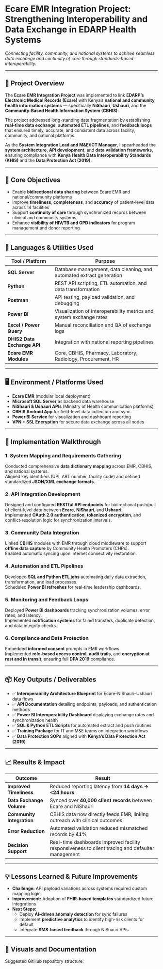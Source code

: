 # Ecare EMR Integration Project: Strengthening Interoperability and Data Exchange in EDARP Health Systems  

*Connecting facility, community, and national systems to achieve seamless data exchange and continuity of care through standards-based interoperability.*

---

## 🧩 Project Overview
The **Ecare EMR Integration Project** was implemented to link **EDARP’s Electronic Medical Records (Ecare)** with Kenya’s **national and community health information systems** — specifically **NiShauri**, **Ushauri**, and the **Community-Based Health Information System (CBHIS)**.  

The project addressed long-standing data fragmentation by establishing **real-time data exchange**, **automated ETL pipelines**, and **feedback loops** that ensured timely, accurate, and consistent data across facility, community, and national platforms.  

As the **System Integration Lead and M&E/ICT Manager**, I spearheaded the **system architecture**, **API development**, and **data validation frameworks**, ensuring compliance with **Kenya Health Data Interoperability Standards (KHIS)** and the **Data Protection Act (2019)**.

---

## 🎯 Core Objectives
- Enable **bidirectional data sharing** between Ecare EMR and national/community platforms  
- Improve **timeliness**, **completeness**, and **accuracy** of patient-level data across 14 facilities  
- Support **continuity of care** through synchronized records between clinical and community systems  
- Enhance **visibility of HIV/TB and OPD indicators** for program management and donor reporting  

---

## 🧰 Languages & Utilities Used
| Tool / Platform | Purpose |
|------------------|----------|
| **SQL Server** | Database management, data cleaning, and automated extract generation |
| **Python** | REST API scripting, ETL automation, and data transformation |
| **Postman** | API testing, payload validation, and debugging |
| **Power BI** | Visualization of interoperability metrics and system exchange rates |
| **Excel / Power Query** | Manual reconciliation and QA of exchange logs |
| **DHIS2 Data Exchange API** | Integration with national reporting pipelines |
| **Ecare EMR Modules** | Core, CBHIS, Pharmacy, Laboratory, Radiology, Procurement, HR |

---

## 🖥️ Environment / Platforms Used
- **Ecare EMR** (modular local deployment)  
- **Microsoft SQL Server** as backend data warehouse  
- **NiShauri & Ushauri APIs** (Ministry of Health communication platforms)  
- **CBHIS Android App** for field-level data collection and sync  
- **Power BI Service** for visualization and dashboard reporting  
- **VPN + SSL Encryption** for secure data exchange across all nodes  

---

## 🧭 Implementation Walkthrough

### 1. System Mapping and Requirements Gathering  
Conducted comprehensive **data dictionary mapping** across EMR, CBHIS, and national systems.  
Aligned key identifiers (UPI, ART number, facility code) and defined standardized **JSON/XML exchange formats**.

### 2. API Integration Development  
Designed and configured **RESTful API endpoints** for bidirectional push/pull of client-level data between **Ecare**, **NiShauri**, and **Ushauri**.  
Implemented **OAuth 2.0 authentication**, **tokenized encryption**, and conflict-resolution logic for synchronization intervals.

### 3. Community Data Integration  
Linked **CBHIS** modules with EMR through cloud middleware to support **offline data capture** by Community Health Promoters (CHPs).  
Enabled automatic syncing upon internet connectivity restoration.

### 4. Automation and ETL Pipelines  
Developed **SQL and Python ETL jobs** automating daily data extraction, transformation, and load processes.  
Scheduled **Power BI refreshes** for real-time leadership dashboards.

### 5. Monitoring and Feedback Loops  
Deployed **Power BI dashboards** tracking synchronization volumes, error rates, and latency.  
Implemented **notification systems** for failed transfers, duplicate detection, and data integrity checks.

### 6. Compliance and Data Protection  
Embedded **informed consent** prompts in EMR workflows.  
Implemented **role-based access control**, **audit trails**, and **encryption at rest and in transit**, ensuring full **DPA 2019** compliance.

---

## 📦 Key Outputs / Deliverables
- ✅ **Interoperability Architecture Blueprint** for Ecare–NiShauri–Ushauri data flows  
- ✅ **API Documentation** detailing endpoints, payloads, and authentication methods  
- ✅ **Power BI Interoperability Dashboard** displaying exchange rates and synchronization health  
- ✅ **SQL & Python ETL Scripts** for automated extract and push routines  
- ✅ **Training Package** for IT and M&E teams on integration workflows  
- ✅ **Data Protection SOPs** aligned with **Kenya’s Data Protection Act (2019)**  

---

## 📈 Results & Impact
| Outcome | Result |
|----------|---------|
| **Improved Timeliness** | Reduced reporting latency from **14 days → <24 hours** |
| **Data Exchange Volume** | Synced over **40,000 client records** between Ecare and NiShauri |
| **Community Integration** | CBHIS data now directly feeds EMR, linking outreach with clinical outcomes |
| **Error Reduction** | Automated validation reduced mismatched records by **41%** |
| **Decision Support** | Real-time dashboards improved facility responsiveness to client tracing and defaulter management |

---

## 💡 Lessons Learned & Future Improvements
- **Challenge:** API payload variations across systems required custom mapping logic  
- **Improvement:** Adoption of **FHIR-based templates** standardized future integrations  
- **Next Steps:**  
  - Deploy **AI-driven anomaly detection** for sync failures  
  - Implement **predictive analytics** to identify high-risk clients for default  
  - Integrate **SMS-based feedback** through NiShauri APIs  

---

## 📂 Visuals and Documentation
Suggested GitHub repository structure:

